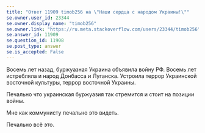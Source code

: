 ```yaml
---
title: "Ответ 11909 timob256 на \"Наши сердца с народом Украины!\""
se.owner.user_id: 23344
se.owner.display_name: "timob256"
se.owner.link: "https://ru.meta.stackoverflow.com/users/23344/timob256"
se.answer_id: 11909
se.question_id: 11908
se.post_type: answer
se.is_accepted: False
---
```


Восемь лет назад, буржуазная Украина объявила войну РФ. Восемь лет истребляла и народ Донбасса и Луганска. Устроила террор Украинской восточной культуры, террор восточной Украины.

Печально что украинская буржуазия так стремится и стоит на позиции войны.

Мне как коммунисту печально это видеть.

Печально всё это.
